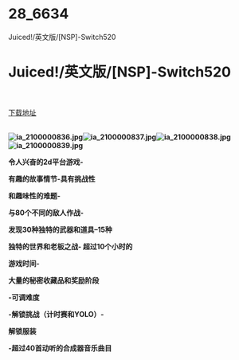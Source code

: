 # 28_6634
Juiced!/英文版/[NSP]-Switch520
# Juiced!/英文版/[NSP]-Switch520
 <br/></br>
[下载地址](https://www.switch520.cc/article/6634 "下载地址")
<br/></br>

<p><span><strong><img src="https://www.switch520.cc/muke_img/upload_art_20201017-3_9a68ccd320f67959e4793bad70949d44.jpg" alt="ia_2100000836.jpg" title="ia_2100000836.jpg"><img src="https://www.switch520.cc/muke_img/upload_art_20201017-3_0b0137d1242dcc45a0ca2ec1462efec2.jpg" alt="ia_2100000837.jpg" title="ia_2100000837.jpg"><img src="https://www.switch520.cc/muke_img/upload_art_20201017-3_b1c5ffad289a2b8c12858c1983d75fe9.jpg" alt="ia_2100000838.jpg" title="ia_2100000838.jpg"><img src="https://www.switch520.cc/muke_img/upload_art_20201017-3_4268e5d946b57357fbab355569d0e89e.jpg" alt="ia_2100000839.jpg" title="ia_2100000839.jpg"> &nbsp;<br></strong></span></p>
<p></p>
<p><span><strong>令人兴奋的2d平台游戏-</strong></span></p>
<p><span><strong>有趣的故事情节-具有挑战性</strong></span></p>
<p><span><strong>和趣味性的难题-</strong></span></p>
<p><span><strong>与80个不同的敌人作战-</strong></span></p>
<p><span><strong>发现30种独特的武器和道具–15种</strong></span></p>
<p><span><strong>独特的世界和老板之战- 超过10个小时的</strong></span></p>
<p><span><strong>游戏时间-</strong></span></p>
<p><span><strong>大量的秘密收藏品和奖励阶段</strong></span></p>
<p><span><strong>-可调难度</strong></span></p>
<p><span><strong>-解锁挑战（计时赛和YOLO）-</strong></span></p>
<p><span><strong>解锁服装</strong></span></p>
<p><span><strong>-超过40首动听的合成器音乐曲目</strong></span></p>
<p></p>
